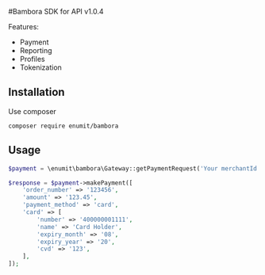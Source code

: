 #Bambora SDK for API v1.0.4

Features:
* Payment
* Reporting
* Profiles
* Tokenization

Installation
-------
Use composer

    composer require enumit/bambora

Usage
-----
```php
$payment = \enumit\bambora\Gateway::getPaymentRequest('Your merchantId', 'Your API passcode', 'API version');

$response = $payment->makePayment([
    'order_number' => '123456',
    'amount' => '123.45',
    'payment_method' => 'card',
    'card' => [
        'number' => '400000001111',
        'name' => 'Card Holder',
        'expiry_month' => '08',
        'expiry_year' => '20',
        'cvd' => '123',
    ],
]);
```